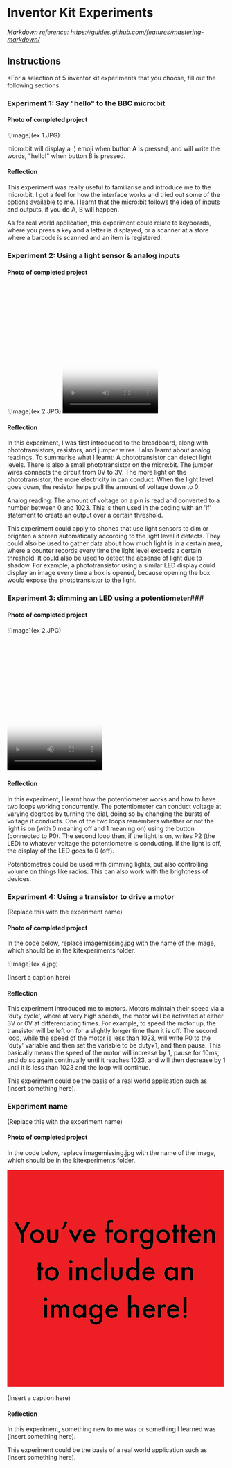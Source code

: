 # Inventor Kit Experiments

*Markdown reference: https://guides.github.com/features/mastering-markdown/*

## Instructions ##

*For a selection of 5 inventor kit experiments that you choose, fill out the following sections.

### Experiment 1: Say "hello" to the BBC micro:bit ###


#### Photo of completed project ####
![Image](ex 1.JPG)

micro:bit will display a :) emoji when button A is pressed, and will write the words, "hello!" when button B is pressed.

#### Reflection ####

This experiment was really useful to familiarise and introduce me to the micro:bit. I got a feel for how the interface works and tried out some of the options available to me. I learnt that the micro:bit follows the idea of inputs and outputs, if you do A, B will happen. 

As for real world application, this experiment could relate to keyboards, where you press a key and a letter is displayed, or a scanner at a store where a barcode is scanned and an item is registered. 

### Experiment 2: Using a light sensor & analog inputs ###


#### Photo of completed project ####

![Image](ex 2.JPG)
<video src="20200314_191809.mp4" poster="nightlight.jpg" width="220" height="300" controls preload></video>



#### Reflection ####

In this experiment, I was first introduced to the breadboard, along with phototransistors, resistors, and jumper wires. I also learnt about analog readings.
To summarise what I learnt:
A phototransistor can detect light levels. There is also a small phototransistor on the micro:bit. The jumper wires connects the circuit from 0V to 3V. The more light on the phototransistor, the more electricity in can conduct.  When the light level goes down, the resistor helps pull the amount of voltage down to 0. 

Analog reading:
The amount of voltage on a pin is read and converted to a number between 0 and 1023. This is then used in the coding with an 'if' statement to create an output over a certain threshold.

This experiment could apply to phones that use light sensors to dim or brighten a screen automatically according to the light level it detects. They could also be used to gather data about how much light is in a certain area, where a counter records every time the light level exceeds a certain threshold. It could also be used to detect the absense of light due to shadow. For example, a phototransistor using a similar LED display could display an image every time a box is opened, because opening the box would expose the phototransistor to the light.

### Experiment 3: dimming an LED using a potentiometer###


#### Photo of completed project ####

![Image](ex 2.JPG)

<video src="20200314_182846.mp4" poster="20200314_182811.jpg" width="220" height="300" controls preload></video>

#### Reflection ####

In this experiment, I learnt how the potentiometer works and how to have two loops working concurrently. The potentiometer can conduct voltage at varying degrees by turning the dial, doing so by changing the bursts of voltage it conducts. One of the two loops remembers whether or not the light is on (with 0 meaning off and 1 meaning on) using the button (connected to P0). The second loop then, if the light is on, writes P2 (the LED) to whatever voltage the potentiometre is conducting. If the light is off, the display of the LED goes to 0 (off).

Potentiometres could be used with dimming lights, but also controlling volume on things like radios. This can also work with the brightness of devices.

### Experiment 4: Using a transistor to drive a motor ###

(Replace this with the experiment name)

#### Photo of completed project ####
In the code below, replace imagemissing.jpg with the name of the image, which should be in the kitexperiments folder.

![Image](ex 4.jpg)

(Insert a caption here)

#### Reflection ####

This experiment introduced me to motors. Motors maintain their speed via a 'duty cycle', where at very high speeds, the motor will be activated at either 3V or 0V at differentiating times. For example, to speed the motor up, the transistor will be left on for a slightly longer time than it is off. 
The second loop, while the speed of the motor is less than 1023, will write P0 to the 'duty' variable and then set the variable to be duty+1, and then pause. This basically means the speed of the motor will increase by 1, pause for 10ms, and do so again continually until it reaches 1023, and will then decrease by 1 until it is less than 1023 and the loop will continue.

This experiment could be the basis of a real world application such as (insert something here).

### Experiment name ###

(Replace this with the experiment name)

#### Photo of completed project ####
In the code below, replace imagemissing.jpg with the name of the image, which should be in the kitexperiments folder.

![Image](missingimage.png)

(Insert a caption here)

#### Reflection ####

In this experiment, something new to me was or something I learned was (insert something here).

This experiment could be the basis of a real world application such as (insert something here).

